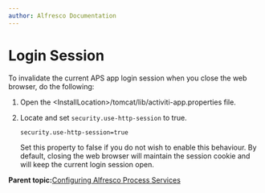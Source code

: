 ```yaml
---
author: Alfresco Documentation
---
```


# Login Session

To invalidate the current APS app login session when you close the web browser, do the following:

1.  Open the <InstallLocation\>/tomcat/lib/activiti-app.properties file.
2.  Locate and set `security.use-http-session` to true.

    ```
    security.use-http-session=true
    ```

    Set this property to false if you do not wish to enable this behaviour. By default, closing the web browser will maintain the session cookie and will keep the current login session open.


**Parent topic:**[Configuring Alfresco Process Services](../topics/administration_application_config.md)

